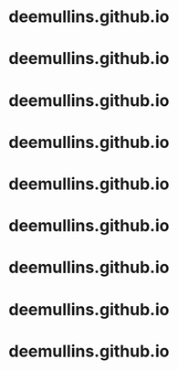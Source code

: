 # deemullins.github.io
# deemullins.github.io
# deemullins.github.io
# deemullins.github.io
# deemullins.github.io
# deemullins.github.io
# deemullins.github.io
# deemullins.github.io
# deemullins.github.io
